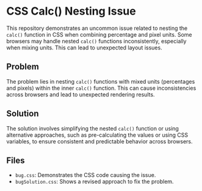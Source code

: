 # CSS Calc() Nesting Issue

This repository demonstrates an uncommon issue related to nesting the `calc()` function in CSS when combining percentage and pixel units.  Some browsers may handle nested `calc()` functions inconsistently, especially when mixing units.  This can lead to unexpected layout issues.

## Problem
The problem lies in nesting `calc()` functions with mixed units (percentages and pixels) within the inner `calc()` function.  This can cause inconsistencies across browsers and lead to unexpected rendering results.

## Solution
The solution involves simplifying the nested `calc()` function or using alternative approaches, such as pre-calculating the values or using CSS variables, to ensure consistent and predictable behavior across browsers.

## Files
- `bug.css`: Demonstrates the CSS code causing the issue.
- `bugSolution.css`: Shows a revised approach to fix the problem.